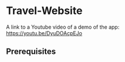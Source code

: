 # Travel-Website

A link to a Youtube video of a demo of the app: 
https://youtu.be/DyuDOAcpEJo

 ## Prerequisites

